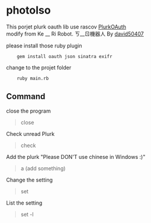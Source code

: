 photoIso 
============
<a>This porjet plurk oauth lib  use rascov </a><a href="https://github.com/rascov/PlurkOAuth">PlurkOAuth</a></br>
<a>modify from Ke __ Ri Robot. ㄎ__ㄖ機器人 By </a><a href="https://github.com/david50407/ke__ri-robot">david50407</a>

please install those ruby plugin

		gem install oauth json sinatra exifr
		
change to the projet folder 

		ruby main.rb

Command
--------

close the program</br>
 > close  
 
Check unread Plurk </br>
 > check
 
Add the plurk "Please DON'T use chinese in Windows :)" </br>
 > a
 > (add something)
 
 Change the setting </br>
 > set
 
 List the setting
 > set -l
